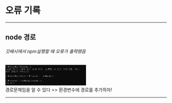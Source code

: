 # 오류 기록    
    
***
     
## node 경로      
###### 깃배시에서 npm실행할 때 오류가 출력됐음     
      
<img src="./img/error_node_path.PNG" width="50%" height="auto" title="error" alt="errorNodePath"></img>    
경로문제임을 알 수 있다 >> 환경변수에 경로를 추가하자!    
    
***